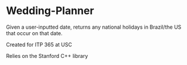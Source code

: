 # Wedding-Planner
Given a user-inputted date, returns any national holidays in Brazil/the US that occur on that date. 

Created for ITP 365 at USC

Relies on the Stanford C++ library
